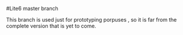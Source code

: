  #Lite6 master branch

 This branch is used just for prototyping porpuses , so it is far from the complete version that is yet to come.
 

